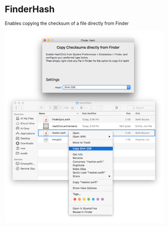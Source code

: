 # FinderHash
Enables copying the checksum of a file directly from Finder

![screenshot](https://raw.githubusercontent.com/Jugale/FinderHash/master/hashclick-screenshot.png)
